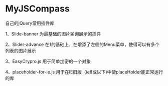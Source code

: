 # MyJSCompass
自己的jQuery常用插件库

1、Slide-banner
为最基础的图片轮询展示的插件

2、Slider-advance
在1的基础上，在增添了左侧的Menu菜单，使得可以有多个列表的图片展示

3、EasyCrypro.js
用于简单加密的一个对象

4、placeholder-for-ie.js
用于在IE旧版（ie8或以下)中使placeHolder能正常运行的库